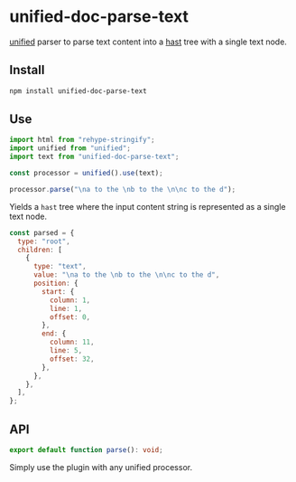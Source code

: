 # unified-doc-parse-text

[unified][unified] parser to parse text content into a [hast][hast] tree with a single text node.

## Install

```bash
npm install unified-doc-parse-text
```

## Use

```js
import html from "rehype-stringify";
import unified from "unified";
import text from "unified-doc-parse-text";

const processor = unified().use(text);

processor.parse("\na to the \nb to the \n\nc to the d");
```

Yields a `hast` tree where the input content string is represented as a single text node.

```js
const parsed = {
  type: "root",
  children: [
    {
      type: "text",
      value: "\na to the \nb to the \n\nc to the d",
      position: {
        start: {
          column: 1,
          line: 1,
          offset: 0,
        },
        end: {
          column: 11,
          line: 5,
          offset: 32,
        },
      },
    },
  ],
};
```

## API

```ts
export default function parse(): void;
```

Simply use the plugin with any unified processor.

<!-- Links -->

[hast]: https://github.com/syntax-tree/hast
[unified]: https://unifiedjs.com/
